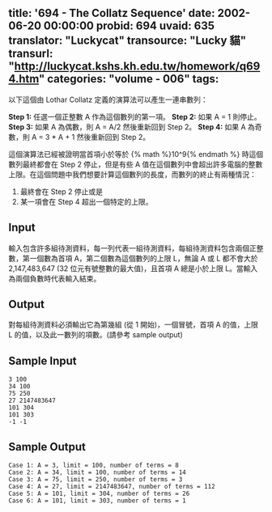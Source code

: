 title: '694 - The Collatz Sequence'
date: 2002-06-20 00:00:00
probid: 694
uvaid: 635
translator: "Luckycat"
transource: "Lucky 貓"
transurl: "http://luckycat.kshs.kh.edu.tw/homework/q694.htm"
categories: "volume - 006"
tags:
---

以下這個由 Lothar Collatz 定義的演算法可以產生一連串數列：

**Step 1:**
	任選一個正整數 A 作為這個數列的第一項。
**Step 2:**
	如果 A = 1 則停止。
**Step 3:**
	如果 A 為偶數，則 A = A/2 然後重新回到 Step 2。
**Step 4:**
	如果 A 為奇數，則 A = 3 \* A + 1 然後重新回到 Step 2。

這個演算法已經被證明當首項小於等於 {% math %}10^9{% endmath %} 時這個數列最終都會在 Step 2 停止，但是有些 A 值在這個數列中會超出許多電腦的整數上限。在這個問題中我們想要計算這個數列的長度，而數列的終止有兩種情況：

1. 最終會在 Step 2 停止或是
2. 某一項會在 Step 4 超出一個特定的上限。

## Input ##

輸入包含許多組待測資料，每一列代表一組待測資料，每組待測資料包含兩個正整數，第一個數為首項 A，第二個數為這個數列的上限 L，無論 A 或 L 都不會大於 2,147,483,647 (32 位元有號整數的最大值)，且首項 A 總是小於上限 L。當輸入為兩個負數時代表輸入結束。

## Output ##

對每組待測資料必須輸出它為第幾組 (從 1 開始)，一個冒號，首項 A 的值，上限 L 的值，以及此一數列的項數。(請參考 sample output)

## Sample Input ##

	3 100
	34 100
	75 250
	27 2147483647
	101 304
	101 303
	-1 -1

## Sample Output ##

	Case 1: A = 3, limit = 100, number of terms = 8
	Case 2: A = 34, limit = 100, number of terms = 14
	Case 3: A = 75, limit = 250, number of terms = 3
	Case 4: A = 27, limit = 2147483647, number of terms = 112
	Case 5: A = 101, limit = 304, number of terms = 26
	Case 6: A = 101, limit = 303, number of terms = 1